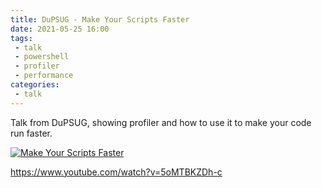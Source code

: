 ```yaml
---
title: DuPSUG - Make Your Scripts Faster
date: 2021-05-25 16:00
tags: 
 - talk
 - powershell
 - profiler
 - performance
categories:
 - talk
---
```


Talk from DuPSUG, showing profiler and how to use it to make your code run faster.

<!-- more -->

[![ Make Your Scripts Faster](http://img.youtube.com/vi/5oMTBKZDh-c/0.jpg)](https://www.youtube.com/watch?v=5oMTBKZDh-c " Make Your Scripts Faster")

<https://www.youtube.com/watch?v=5oMTBKZDh-c>